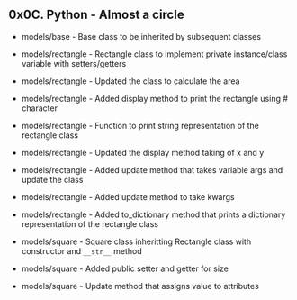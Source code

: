 ## 0x0C. Python - Almost a circle

* models/base - Base class to be inherited by subsequent classes

* models/rectangle - Rectangle class to implement private instance/class variable with setters/getters
* models/rectangle - Updated the class to calculate the area
* models/rectangle - Added display method to print the rectangle using # character
* models/rectangle - Function to print string representation of the rectangle class
* models/rectangle - Updated the display method taking of x and y
* models/rectangle - Added update method that takes variable args and update the class
* models/rectangle - Added update method to take kwargs
* models/rectangle - Added to_dictionary method that prints a dictionary representation of the rectangle class

* models/square - Square class inheritting Rectangle class with constructor and `__str__` method
* models/square - Added public setter and getter for size
* models/square - Update method that assigns value to attributes
